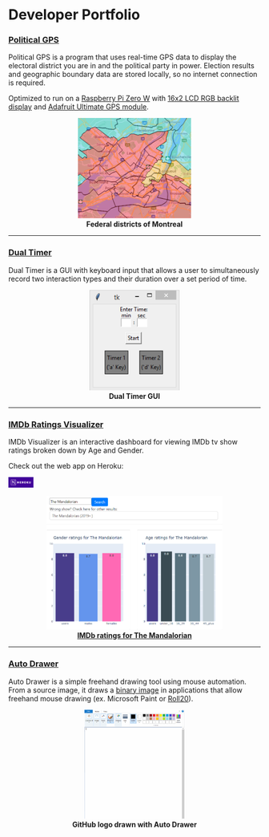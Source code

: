 # Developer Portfolio

### [Political GPS](https://christopherbaim.github.io/Political_GPS/)

Political GPS is a program that uses real-time GPS data to display the electoral district you are in and the political party in power. 
Election results and geographic boundary data are stored locally, so no internet connection is required.

Optimized to run on a [Raspberry Pi Zero W](https://www.raspberrypi.org/products/raspberry-pi-zero-w/) with
 [16x2 LCD RGB backlit display](https://www.sparkfun.com/products/10862) and [Adafruit Ultimate GPS module](https://www.adafruit.com/product/746).

<p align="center">
  <kbd><img src="/assets/Montreal Map Overlay.png" height="200"></kbd>
  <br>
  <b>Federal districts of Montreal</b>
</p>

---

### [Dual Timer](https://christopherbaim.github.io/Dual_Timer/)

Dual Timer is a GUI with keyboard input that allows a user 
to simultaneously record two interaction types and their 
duration over a set period of time.

<p align="center">
  <kbd><img src="/assets/DualTimer.png" height="200"></kbd>
  <br>
  <b>Dual Timer GUI</b>
</p>

---

### [IMDb Ratings Visualizer](https://christopherbaim.github.io/IMDb_Visualizer/)

IMDb Visualizer is an interactive dashboard for viewing IMDb tv show ratings broken down by Age and Gender.

Check out the web app on Heroku:

<a href="https://imdb-visualizer.herokuapp.com/"><img src="/assets/heroku-logotype-horizontal-white.jpg" width="50">

<p align="center">
  <kbd><img src="/assets/Screenshot.png" width="350"></kbd>
  <br>
  <b>IMDb ratings for The Mandalorian</b>
</p>

---

### [Auto Drawer](https://christopherbaim.github.io/AutoDrawer/)

Auto Drawer is a simple freehand drawing tool using mouse automation.
From a source image, it draws a [binary image](https://en.wikipedia.org/wiki/Binary_image)
in applications that allow freehand mouse drawing (ex. Microsoft Paint or [Roll20](https://roll20.net/)).

<p align="center">
  <kbd><img src="/assets/Github.gif" width="200"></kbd>
  <br>
  <b>GitHub logo drawn with Auto Drawer</b>
</p>